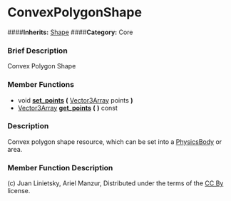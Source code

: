 #  ConvexPolygonShape  
####**Inherits:** [Shape](class_shape)
####**Category:** Core

###  Brief Description  
Convex Polygon Shape

###  Member Functions 
  * void  **[set&#95;points](#set_points)**  **(** [Vector3Array](class_vector3array) points  **)**
  * [Vector3Array](class_vector3array)  **[get&#95;points](#get_points)**  **(** **)** const

###  Description  
Convex polygon shape resource, which can be set into a [PhysicsBody](class_physicsbody) or area.

###  Member Function Description  


(c) Juan Linietsky, Ariel Manzur, Distributed under the terms of the [CC By](https://creativecommons.org/licenses/by/3.0/legalcode) license.
